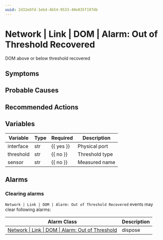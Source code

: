 ```yaml
---
uuid: 2d32e8fd-1ebd-4b54-9533-40e035f197db
---
```

# Network | Link | DOM | Alarm: Out of Threshold Recovered

DOM above or below threshold recovered

## Symptoms

## Probable Causes

## Recommended Actions

## Variables

Variable | Type | Required | Description
--- | --- | --- | ---
interface | str | {{ yes }} | Physical port
threshold | str | {{ no }} | Threshold type
sensor | str | {{ no }} | Measured name

## Alarms

### Clearing alarms

`Network | Link | DOM | Alarm: Out of Threshold Recovered` events may clear following alarms:

Alarm Class | Description
--- | ---
[Network \| Link \| DOM \| Alarm: Out of Threshold](../../../../alarm-classes/network/link/dom/alarm-out-of-threshold.md) | dispose
